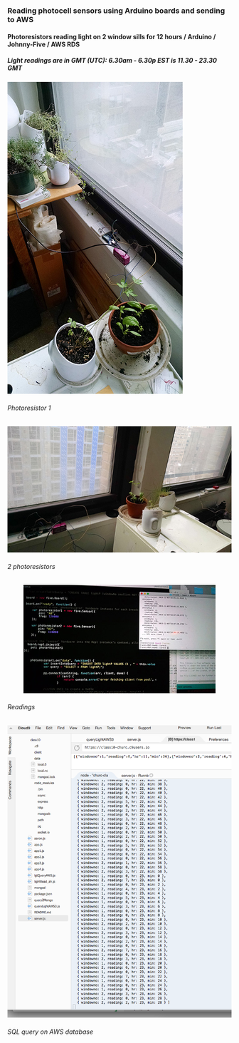 <H3> Reading photocell sensors using Arduino boards and sending to AWS </H3>
<H4> Photoresistors reading light on 2 window sills for 12 hours / Arduino / Johnny-Five / AWS RDS</H4>
<H5> Light readings are in GMT (UTC): 6.30am - 6.30p EST is 11.30 - 23.30 GMT</H5>

<p align="center">

![Photoresistor 1](https://github.com/churc/data-structures/blob/master/homework10_churc/Photocell/Photocell1_1.jpg "Photoresistor 1")
<H6>Photoresistor 1</H6>

![2 photoresistors](https://github.com/churc/data-structures/blob/master/homework10_churc/Photocell/Photocell1_2.jpg  "2 photoresistors")
<H6>2 photoresistors</H6>

<p align="center">
<img src= https://github.com/churc/data-structures/blob/master/Final%20Assignment%202/PhotocellReadings.jpg> 
</p>
<H6>Readings</H6>

![SQL query on AWS database](https://github.com/churc/data-structures/blob/master/homework10_churc/Photocell/Screen%20Shot%202016-12-11%20at%203.31.20%20AM.png "SQL query on AWS database")
<H6>SQL query on AWS database</H6>


